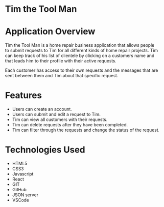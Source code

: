 Tim the Tool Man
=======

# Application Overview #
Tim the Tool Man is a home repair business application that allows people to submit requests to Tim for all different kinds of home repair projects. Tim can keep track of his list of clientele by clicking on a customers name and that leads him to their profile with their active requests. 

Each customer has access to their own requests and the messages that are sent between them and Tim about that specific request. 

# Features # 
* Users can create an account. 
* Users can submit and edit a request to Tim. 
* Tim can view all customers with their requests. 
* Tim can delete requests after they have been completed. 
* Tim can filter through the requests and change the status of the request. 

# Technologies Used #
* HTML5
* CSS3
* Javascript 
* React 
* GIT 
* GitHub 
* JSON server 
* VSCode 








